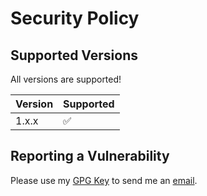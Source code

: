 # Security Policy

## Supported Versions

All versions are supported!

| Version | Supported          |
| ------- | ------------------ |
| 1.x.x   | :white_check_mark: |

## Reporting a Vulnerability

Please use my [GPG Key](https://levi.lol/public-key.txt) to send me an [email](mailto:levidurfee@protonmail.ch).
